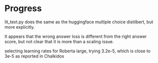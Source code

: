 #  Progress

lit_text.py does the same as the huggingface multiple choice distilbert, but more explicitly.

It appears that the wrong answer loss is different from the right answer score, but not clear that it is
more than a scaling issue.

selecting learning rates for Roberta large, trying 3.2e-5, which is close to 3e-5 as reported in Chalkidos



